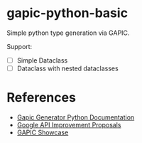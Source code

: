 # gapic-python-basic
Simple python type generation via GAPIC.

Support:
- [ ] Simple Dataclass
- [ ] Dataclass with nested dataclasses

# References
- [Gapic Generator Python Documentation](https://gapic-generator-python.readthedocs.io/en/stable/index.html)
- [Google API Improvement Proposals](https://google.aip.dev/)
- [GAPIC Showcase](https://github.com/googleapis/gapic-showcase)
